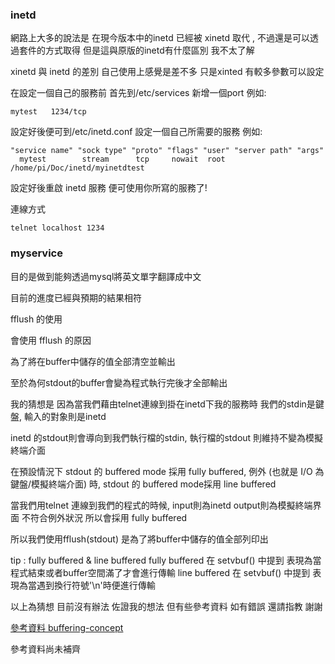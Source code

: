 <h3>inetd</h3>

網路上大多的說法是 在現今版本中的inetd 已經被 xinetd 取代 , 不過還是可以透過套件的方式取得 
但是這與原版的inetd有什麼區別 我不太了解

xinetd 與 inetd 的差別 自己使用上感覺是差不多 只是xinted 有較多參數可以設定

在設定一個自己的服務前 首先到/etc/services 新增一個port 例如:

<pre><code>mytest	1234/tcp</code></pre> 

設定好後便可到/etc/inetd.conf 設定一個自己所需要的服務 例如:

<pre><code>"service name" "sock type" "proto" "flags" "user" "server path" "args"
  mytest&emsp;&emsp;&emsp;&emsp;&emsp;&emsp;&emsp;&emsp;stream  &emsp;&emsp;  tcp     nowait  root  /home/pi/Doc/inetd/myinetdtest </code></pre> 


設定好後重啟 inetd 服務 便可使用你所寫的服務了!

連線方式

<pre><code>telnet localhost 1234</code></pre>

<h3>myservice</h3>

目的是做到能夠透過mysql將英文單字翻譯成中文

目前的進度已經與預期的結果相符

fflush 的使用

會使用 fflush 的原因 

為了將在buffer中儲存的值全部清空並輸出

至於為何stdout的buffer會變為程式執行完後才全部輸出

我的猜想是 因為當我們藉由telnet連線到掛在inetd下我的服務時 我們的stdin是鍵盤, 輸入的對象則是inetd 

inetd 的stdout則會導向到我們執行檔的stdin, 執行檔的stdout 則維持不變為模擬終端介面

在預設情況下 stdout 的 buffered mode 採用 fully buffered, 
例外 (也就是 I/O 為 鍵盤/模擬終端介面) 時, stdout 的 buffered mode採用 line buffered

當我們用telnet 連線到我們的程式的時候, input則為inetd output則為模擬終端界面 不符合例外狀況
所以會採用 fully buffered 

所以我們使用fflush(stdout) 是為了將buffer中儲存的值全部列印出

tip : fully buffered & line buffered 
	fully buffered 在 setvbuf() 中提到 表現為當程式結束或者buffer空間滿了才會進行傳輸
	line buffered 在 setvbuf() 中提到 表現為當遇到換行符號'\n'時便進行傳輸

以上為猜想 目前沒有辦法 佐證我的想法 但有些參考資料 如有錯誤 還請指教 謝謝

<a href="https://www.gnu.org/software/libc/manual/html_node/Buffering-Concepts.html"> 參考資料 buffering-concept </a>

參考資料尚未補齊


